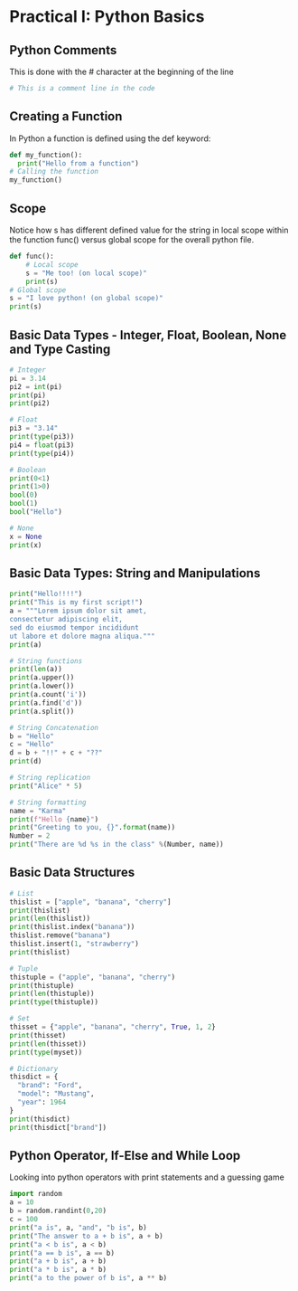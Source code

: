 # Practical I: Python Basics

## Python Comments
This is done with the # character at the beginning of the line
```python
# This is a comment line in the code
```

## Creating a Function
In Python a function is defined using the def keyword:
```python
def my_function():
  print("Hello from a function")
# Calling the function
my_function() 
```

## Scope
Notice how s has different defined value for the string in local scope within the function func() versus global scope for the overall python file.
```python
def func():
    # Local scope
    s = "Me too! (on local scope)"
    print(s)
# Global scope
s = "I love python! (on global scope)"
print(s)
```

## Basic Data Types - Integer, Float, Boolean, None and Type Casting
```python
# Integer
pi = 3.14
pi2 = int(pi)
print(pi)
print(pi2)

# Float
pi3 = "3.14"
print(type(pi3))
pi4 = float(pi3)
print(type(pi4))

# Boolean
print(0<1)
print(1>0)
bool(0)
bool(1)
bool("Hello")

# None
x = None
print(x)
```
## Basic Data Types: String and Manipulations
``` Python
print("Hello!!!!")
print("This is my first script!")
a = """Lorem ipsum dolor sit amet,
consectetur adipiscing elit,
sed do eiusmod tempor incididunt
ut labore et dolore magna aliqua."""
print(a)

# String functions
print(len(a))
print(a.upper())
print(a.lower())
print(a.count('i'))
print(a.find('d'))
print(a.split())

# String Concatenation
b = "Hello"
c = "Hello"
d = b + "!!" + c + "??"
print(d)

# String replication
print("Alice" * 5)

# String formatting
name = "Karma"
print(f"Hello {name}")
print("Greeting to you, {}".format(name))
Number = 2
print("There are %d %s in the class" %(Number, name))
```

## Basic Data Structures
```python
# List
thislist = ["apple", "banana", "cherry"]
print(thislist)
print(len(thislist))
print(thislist.index("banana"))
thislist.remove("banana")
thislist.insert(1, "strawberry")
print(thislist)

# Tuple
thistuple = ("apple", "banana", "cherry")
print(thistuple)
print(len(thistuple))
print(type(thistuple))

# Set
thisset = {"apple", "banana", "cherry", True, 1, 2}
print(thisset)
print(len(thisset))
print(type(myset))

# Dictionary
thisdict = {
  "brand": "Ford",
  "model": "Mustang",
  "year": 1964
}
print(thisdict)
print(thisdict["brand"])
```

## Python Operator, If-Else and While Loop
Looking into python operators with print statements and a guessing game
```python
import random
a = 10
b = random.randint(0,20)
c = 100
print("a is", a, "and", "b is", b)
print("The answer to a + b is", a + b)
print("a < b is", a < b)
print("a == b is", a == b)
print("a + b is", a + b)
print("a * b is", a * b)
print("a to the power of b is", a ** b)
```
